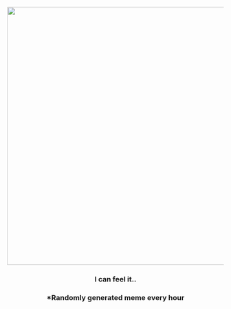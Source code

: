 <p align="center">
        <img src="https://i.redd.it/a8p6el9qc7v91.jpg" width="600" height="600">
        </p>
        <h3 align="center">I can feel it..</h3>
        <h3 align="center">*Randomly generated meme every hour</h3>
    
